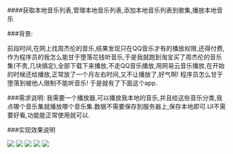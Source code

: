 ####获取本地音乐列表,管理本地音乐列表,添加本地音乐列表到歌集,播放本地音乐

###背景:

前段时间,在网上找周杰伦的音乐,结果发现只在QQ音乐才有的播放权限,还得付费,作为程序员的我怎么能甘于堕落花钱听音乐,于是我就跑到淘宝买了周杰伦的音乐集(不贵,几块搞定),全部下载下来播放,不走QQ音乐播放,用网易云音乐播放,在开始的时候还给播放,正常放了一个月左右时间,又不让播放了,好气啊! 程序员怎么甘于堕落到被他人限制不能听音乐!  于是就有了下面这个app.


###需求说明:
我需要一个播放器,可以播放我本地的音乐,并且给这些音乐分类,我点哪个音乐集就播放哪个音乐集.数据不需要保存到服务器上,保存本地即可.UI不需要好看,功能能正常使用就可以.

###实现效果说明

![](./src/assets/WechatIMG7.jpeg)
![](./src/assets/WechatIMG8.jpeg)
![](./src/assets/WechatIMG9.jpeg)
![](./src/assets/WechatIMG10.jpeg)
![](./src/assets/WechatIMG11.jpeg)

